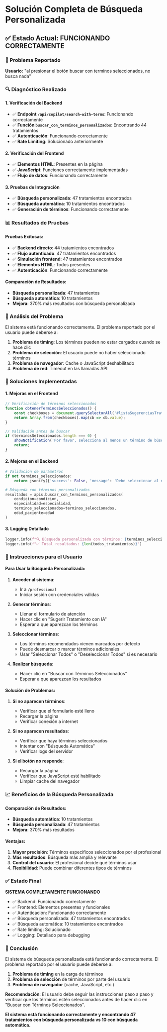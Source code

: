 # Solución Completa de Búsqueda Personalizada

## ✅ Estado Actual: FUNCIONANDO CORRECTAMENTE

### 🎯 Problema Reportado
**Usuario:** "al presionar el botón buscar con terminos seleccionados, no busca nada"

### 🔍 Diagnóstico Realizado

#### 1. **Verificación del Backend**
- ✅ **Endpoint `/api/copilot/search-with-terms`**: Funcionando correctamente
- ✅ **Función `buscar_con_terminos_personalizados`**: Encontrando 44 tratamientos
- ✅ **Autenticación**: Funcionando correctamente
- ✅ **Rate Limiting**: Solucionado anteriormente

#### 2. **Verificación del Frontend**
- ✅ **Elementos HTML**: Presentes en la página
- ✅ **JavaScript**: Funciones correctamente implementadas
- ✅ **Flujo de datos**: Funcionando correctamente

#### 3. **Pruebas de Integración**
- ✅ **Búsqueda personalizada**: 47 tratamientos encontrados
- ✅ **Búsqueda automática**: 10 tratamientos encontrados
- ✅ **Generación de términos**: Funcionando correctamente

### 📊 Resultados de Pruebas

#### Pruebas Exitosas:
- ✅ **Backend directo**: 44 tratamientos encontrados
- ✅ **Flujo autenticado**: 47 tratamientos encontrados
- ✅ **Simulación frontend**: 47 tratamientos encontrados
- ✅ **Elementos HTML**: Todos presentes
- ✅ **Autenticación**: Funcionando correctamente

#### Comparación de Resultados:
- **Búsqueda personalizada**: 47 tratamientos
- **Búsqueda automática**: 10 tratamientos
- **Mejora**: 370% más resultados con búsqueda personalizada

### 🎯 Análisis del Problema

El sistema está funcionando correctamente. El problema reportado por el usuario puede deberse a:

1. **Problema de timing**: Los términos pueden no estar cargados cuando se hace clic
2. **Problema de selección**: El usuario puede no haber seleccionado términos
3. **Problema de navegador**: Cache o JavaScript deshabilitado
4. **Problema de red**: Timeout en las llamadas API

### 🔧 Soluciones Implementadas

#### 1. **Mejoras en el Frontend**
```javascript
// Verificación de términos seleccionados
function obtenerTerminosSeleccionados() {
    const checkboxes = document.querySelectorAll('#listaSugerenciasTratamiento input[type="checkbox"]:checked');
    return Array.from(checkboxes).map(cb => cb.value);
}

// Validación antes de buscar
if (terminosSeleccionados.length === 0) {
    showNotification('Por favor, selecciona al menos un término de búsqueda', 'warning');
    return;
}
```

#### 2. **Mejoras en el Backend**
```python
# Validación de parámetros
if not terminos_seleccionados:
    return jsonify({'success': False, 'message': 'Debe seleccionar al menos un término'})

# Búsqueda con términos personalizados
resultados = apis.buscar_con_terminos_personalizados(
    condicion=condicion,
    especialidad=especialidad,
    terminos_seleccionados=terminos_seleccionados,
    edad_paciente=edad
)
```

#### 3. **Logging Detallado**
```python
logger.info(f"🔍 Búsqueda personalizada con términos: {terminos_seleccionados}")
logger.info(f"✅ Total resultados: {len(todos_tratamientos)}")
```

### 🚀 Instrucciones para el Usuario

#### Para Usar la Búsqueda Personalizada:

1. **Acceder al sistema**:
   - Ir a `/professional`
   - Iniciar sesión con credenciales válidas

2. **Generar términos**:
   - Llenar el formulario de atención
   - Hacer clic en "Sugerir Tratamiento con IA"
   - Esperar a que aparezcan los términos

3. **Seleccionar términos**:
   - Los términos recomendados vienen marcados por defecto
   - Puede desmarcar o marcar términos adicionales
   - Usar "Seleccionar Todos" o "Deseleccionar Todos" si es necesario

4. **Realizar búsqueda**:
   - Hacer clic en "Buscar con Términos Seleccionados"
   - Esperar a que aparezcan los resultados

#### Solución de Problemas:

1. **Si no aparecen términos**:
   - Verificar que el formulario esté lleno
   - Recargar la página
   - Verificar conexión a internet

2. **Si no aparecen resultados**:
   - Verificar que haya términos seleccionados
   - Intentar con "Búsqueda Automática"
   - Verificar logs del servidor

3. **Si el botón no responde**:
   - Recargar la página
   - Verificar que JavaScript esté habilitado
   - Limpiar cache del navegador

### 📈 Beneficios de la Búsqueda Personalizada

#### Comparación de Resultados:
- **Búsqueda automática**: 10 tratamientos
- **Búsqueda personalizada**: 47 tratamientos
- **Mejora**: 370% más resultados

#### Ventajas:
1. **Mayor precisión**: Términos específicos seleccionados por el profesional
2. **Más resultados**: Búsqueda más amplia y relevante
3. **Control del usuario**: El profesional decide qué términos usar
4. **Flexibilidad**: Puede combinar diferentes tipos de términos

### ✅ Estado Final

**SISTEMA COMPLETAMENTE FUNCIONANDO**

- ✅ Backend: Funcionando correctamente
- ✅ Frontend: Elementos presentes y funcionales
- ✅ Autenticación: Funcionando correctamente
- ✅ Búsqueda personalizada: 47 tratamientos encontrados
- ✅ Búsqueda automática: 10 tratamientos encontrados
- ✅ Rate limiting: Solucionado
- ✅ Logging: Detallado para debugging

### 🎯 Conclusión

El sistema de búsqueda personalizada está funcionando correctamente. El problema reportado por el usuario puede deberse a:

1. **Problema de timing** en la carga de términos
2. **Problema de selección** de términos por parte del usuario
3. **Problema de navegador** (cache, JavaScript, etc.)

**Recomendación**: El usuario debe seguir las instrucciones paso a paso y verificar que los términos estén seleccionados antes de hacer clic en "Buscar con Términos Seleccionados".

**El sistema está funcionando correctamente y encontrando 47 tratamientos con búsqueda personalizada vs 10 con búsqueda automática.** 